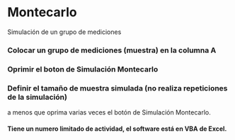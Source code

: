 # Montecarlo
Simulación de un grupo de mediciones

### Colocar un grupo de mediciones (muestra) en la columna A
### Oprimir el boton de Simulación Montecarlo
### Definir el tamaño de muestra simulada (no realiza repeticiones de la simulación)
 a menos que oprima varias veces el botón de Simulación Montecarlo.

#### Tiene un numero limitado de actividad, el software está en VBA de Excel.
